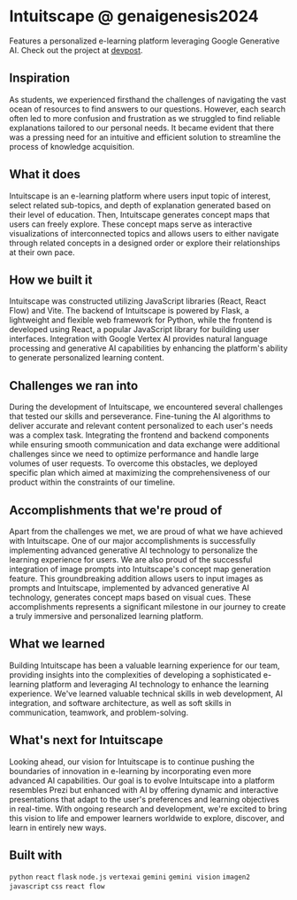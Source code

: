 # Intuitscape @ genaigenesis2024

Features a personalized e-learning platform leveraging Google Generative AI. Check out the project at [devpost](https://devpost.com/software/prezi-but-with-ai).

## Inspiration
As students, we experienced firsthand the challenges of navigating the vast ocean of resources to find answers to our questions. However, each search often led to more confusion and frustration as we struggled to find reliable explanations tailored to our personal needs. It became evident that there was a pressing need for an intuitive and efficient solution to streamline the process of knowledge acquisition.

## What it does
Intuitscape is an e-learning platform where users input topic of interest, select related sub-topics, and depth of explanation generated based on their level of education. Then, Intuitscape generates concept maps that users can freely explore. These concept maps serve as interactive visualizations of interconnected topics and allows users to either navigate through related concepts in a designed order or explore their relationships at their own pace.

## How we built it
Intuitscape was constructed utilizing JavaScript libraries (React, React Flow) and Vite. The backend of Intuitscape is powered by Flask, a lightweight and flexible web framework for Python, while the frontend is developed using React, a popular JavaScript library for building user interfaces. Integration with Google Vertex AI provides natural language processing and generative AI capabilities by enhancing the platform's ability to generate personalized learning content.

## Challenges we ran into
During the development of Intuitscape, we encountered several challenges that tested our skills and perseverance. Fine-tuning the AI algorithms to deliver accurate and relevant content personalized to each user's needs was a complex task. Integrating the frontend and backend components while ensuring smooth communication and data exchange were additional challenges since we need to optimize performance and handle large volumes of user requests. To overcome this obstacles, we deployed specific plan which aimed at maximizing the comprehensiveness of our product within the constraints of our timeline.

## Accomplishments that we're proud of
Apart from the challenges we met, we are proud of what we have achieved with Intuitscape. One of our major accomplishments is successfully implementing advanced generative AI technology to personalize the learning experience for users. We are also proud of the successful integration of image prompts into Intuitscape's concept map generation feature. This groundbreaking addition allows users to input images as prompts and Intuitscape, implemented by advanced generative AI technology, generates concept maps based on visual cues. These accomplishments represents a significant milestone in our journey to create a truly immersive and personalized learning platform.

## What we learned
Building Intuitscape has been a valuable learning experience for our team, providing insights into the complexities of developing a sophisticated e-learning platform and leveraging AI technology to enhance the learning experience. We've learned valuable technical skills in web development, AI integration, and software architecture, as well as soft skills in communication, teamwork, and problem-solving.

## What's next for Intuitscape
Looking ahead, our vision for Intuitscape is to continue pushing the boundaries of innovation in e-learning by incorporating even more advanced AI capabilities. Our goal is to evolve Intuitscape into a platform resembles Prezi but enhanced with AI by offering dynamic and interactive presentations that adapt to the user's preferences and learning objectives in real-time. With ongoing research and development, we're excited to bring this vision to life and empower learners worldwide to explore, discover, and learn in entirely new ways.

## Built with
`python` `react` `flask` `node.js` `vertexai` `gemini` `gemini vision` `imagen2` `javascript` `css` `react flow`
